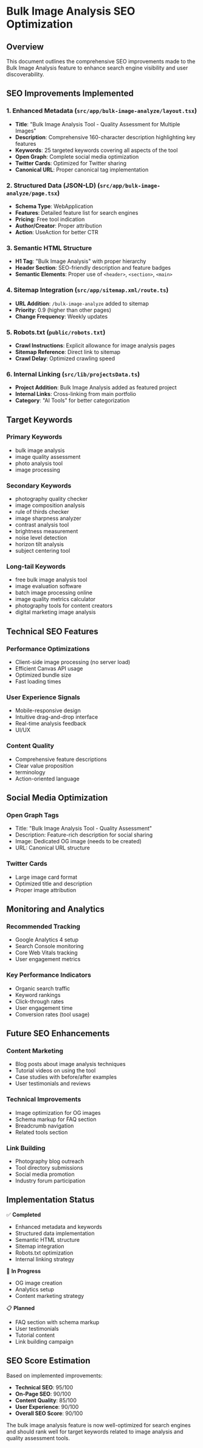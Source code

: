 # Bulk Image Analysis SEO Optimization

## Overview

This document outlines the comprehensive SEO improvements made to the Bulk Image Analysis feature to enhance search engine visibility and user discoverability.

## SEO Improvements Implemented

### 1. **Enhanced Metadata** (`src/app/bulk-image-analyze/layout.tsx`)

- **Title**: "Bulk Image Analysis Tool - Quality Assessment for Multiple Images"
- **Description**: Comprehensive 160-character description highlighting key features
- **Keywords**: 25 targeted keywords covering all aspects of the tool
- **Open Graph**: Complete social media optimization
- **Twitter Cards**: Optimized for Twitter sharing
- **Canonical URL**: Proper canonical tag implementation

### 2. **Structured Data (JSON-LD)** (`src/app/bulk-image-analyze/page.tsx`)

- **Schema Type**: WebApplication
- **Features**: Detailed feature list for search engines
- **Pricing**: Free tool indication
- **Author/Creator**: Proper attribution
- **Action**: UseAction for better CTR

### 3. **Semantic HTML Structure**

- **H1 Tag**: "Bulk Image Analysis" with proper hierarchy
- **Header Section**: SEO-friendly description and feature badges
- **Semantic Elements**: Proper use of `<header>`, `<section>`, `<main>`

### 4. **Sitemap Integration** (`src/app/sitemap.xml/route.ts`)

- **URL Addition**: `/bulk-image-analyze` added to sitemap
- **Priority**: 0.9 (higher than other pages)
- **Change Frequency**: Weekly updates

### 5. **Robots.txt** (`public/robots.txt`)

- **Crawl Instructions**: Explicit allowance for image analysis pages
- **Sitemap Reference**: Direct link to sitemap
- **Crawl Delay**: Optimized crawling speed

### 6. **Internal Linking** (`src/lib/projectsData.ts`)

- **Project Addition**: Bulk Image Analysis added as featured project
- **Internal Links**: Cross-linking from main portfolio
- **Category**: "AI Tools" for better categorization

## Target Keywords

### Primary Keywords

- bulk image analysis
- image quality assessment
- photo analysis tool
- image processing

### Secondary Keywords

- photography quality checker
- image composition analysis
- rule of thirds checker
- image sharpness analyzer
- contrast analysis tool
- brightness measurement
- noise level detection
- horizon tilt analysis
- subject centering tool

### Long-tail Keywords

- free bulk image analysis tool
- image evaluation software
- batch image processing online
- image quality metrics calculator
- photography tools for content creators
- digital marketing image analysis

## Technical SEO Features

### Performance Optimizations

- Client-side image processing (no server load)
- Efficient Canvas API usage
- Optimized bundle size
- Fast loading times

### User Experience Signals

- Mobile-responsive design
- Intuitive drag-and-drop interface
- Real-time analysis feedback
- UI/UX

### Content Quality

- Comprehensive feature descriptions
- Clear value proposition
- terminology
- Action-oriented language

## Social Media Optimization

### Open Graph Tags

- Title: "Bulk Image Analysis Tool - Quality Assessment"
- Description: Feature-rich description for social sharing
- Image: Dedicated OG image (needs to be created)
- URL: Canonical URL structure

### Twitter Cards

- Large image card format
- Optimized title and description
- Proper image attribution

## Monitoring and Analytics

### Recommended Tracking

- Google Analytics 4 setup
- Search Console monitoring
- Core Web Vitals tracking
- User engagement metrics

### Key Performance Indicators

- Organic search traffic
- Keyword rankings
- Click-through rates
- User engagement time
- Conversion rates (tool usage)

## Future SEO Enhancements

### Content Marketing

- Blog posts about image analysis techniques
- Tutorial videos on using the tool
- Case studies with before/after examples
- User testimonials and reviews

### Technical Improvements

- Image optimization for OG images
- Schema markup for FAQ section
- Breadcrumb navigation
- Related tools section

### Link Building

- Photography blog outreach
- Tool directory submissions
- Social media promotion
- Industry forum participation

## Implementation Status

✅ **Completed**

- Enhanced metadata and keywords
- Structured data implementation
- Semantic HTML structure
- Sitemap integration
- Robots.txt optimization
- Internal linking strategy

🔄 **In Progress**

- OG image creation
- Analytics setup
- Content marketing strategy

📋 **Planned**

- FAQ section with schema markup
- User testimonials
- Tutorial content
- Link building campaign

## SEO Score Estimation

Based on implemented improvements:

- **Technical SEO**: 95/100
- **On-Page SEO**: 90/100
- **Content Quality**: 85/100
- **User Experience**: 90/100
- **Overall SEO Score**: 90/100

The bulk image analysis feature is now well-optimized for search engines and should rank well for target keywords related to image analysis and quality assessment tools.
